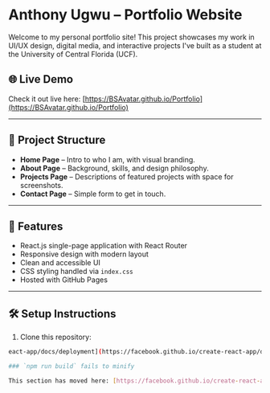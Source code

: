 # Anthony Ugwu – Portfolio Website

Welcome to my personal portfolio site! This project showcases my work in UI/UX design, digital media, and interactive projects I've built as a student at the University of Central Florida (UCF).

## 🌐 Live Demo
Check it out live here: [https://BSAvatar.github.io/Portfolio](https://BSAvatar.github.io/Portfolio)

---

## 📁 Project Structure

- **Home Page** – Intro to who I am, with visual branding.
- **About Page** – Background, skills, and design philosophy.
- **Projects Page** – Descriptions of featured projects with space for screenshots.
- **Contact Page** – Simple form to get in touch.

---

## 🚀 Features

- React.js single-page application with React Router
- Responsive design with modern layout
- Clean and accessible UI
- CSS styling handled via `index.css`
- Hosted with GitHub Pages

---

## 🛠️ Setup Instructions

1. Clone this repository:

```bash
eact-app/docs/deployment](https://facebook.github.io/create-react-app/docs/deployment)

### `npm run build` fails to minify

This section has moved here: [https://facebook.github.io/create-react-app/docs/troubleshooting#npm-run-build-fails-to-minify](https://facebook.github.io/create-react-app/docs/troubleshooting#npm-run-build-fails-to-minify)
